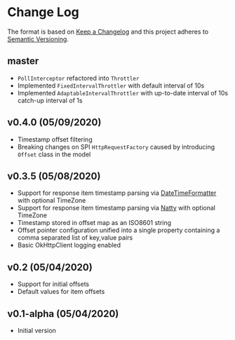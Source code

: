 # Change Log
The format is based on [Keep a Changelog](http://keepachangelog.com/)
and this project adheres to [Semantic Versioning](http://semver.org/).

## master
-   `PollInterceptor` refactored into `Throttler`
-   Implemented `FixedIntervalThrottler` with default interval of 10s
-   Implemented `AdaptableIntervalThrottler` with up-to-date interval of 10s catch-up interval of 1s

## v0.4.0 (05/09/2020)
-   Timestamp offset filtering
-   Breaking changes on SPI `HttpRequestFactory` caused by introducing `Offset` class in the model 

## v0.3.5 (05/08/2020)
-   Support for response item timestamp parsing via [DateTimeFormatter](https://docs.oracle.com/javase/8/docs/api/java/time/format/DateTimeFormatter.html) with optional TimeZone
-   Support for response item timestamp parsing via [Natty](http://natty.joestelmach.com/) with optional TimeZone
-   Timestamp stored in offset map as an ISO8601 string
-   Offset pointer configuration unified into a single property containing a comma separated list of key,value pairs
-   Basic OkHttpClient logging enabled

## v0.2 (05/04/2020)
-   Support for initial offsets
-   Default values for item offsets

## v0.1-alpha (05/04/2020)
-   Initial version

